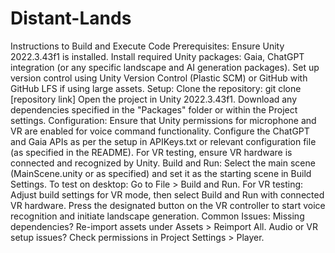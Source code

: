 # Distant-Lands
Instructions to Build and Execute Code
Prerequisites:
Ensure Unity 2022.3.43f1 is installed.
Install required Unity packages: Gaia, ChatGPT integration (or any specific landscape and AI generation packages).
Set up version control using Unity Version Control (Plastic SCM) or GitHub with GitHub LFS if using large assets.
Setup:
Clone the repository: git clone [repository link]
Open the project in Unity 2022.3.43f1.
Download any dependencies specified in the "Packages" folder or within the Project settings.
Configuration:
Ensure that Unity permissions for microphone and VR are enabled for voice command functionality.
Configure the ChatGPT and Gaia APIs as per the setup in APIKeys.txt or relevant configuration file (as specified in the README).
For VR testing, ensure VR hardware is connected and recognized by Unity.
Build and Run:
Select the main scene (MainScene.unity or as specified) and set it as the starting scene in Build Settings.
To test on desktop: Go to File > Build and Run.
For VR testing: Adjust build settings for VR mode, then select Build and Run with connected VR hardware.
Press the designated button on the VR controller to start voice recognition and initiate landscape generation.
Common Issues:
Missing dependencies? Re-import assets under Assets > Reimport All.
Audio or VR setup issues? Check permissions in Project Settings > Player.
